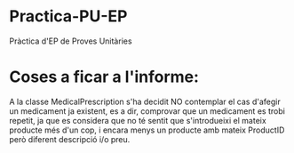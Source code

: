 # Practica-PU-EP
Pràctica d'EP de Proves Unitàries

# Coses a ficar a l'informe:
A la classe MedicalPrescription s'ha decidit NO contemplar el cas d'afegir un medicament ja existent, es a dir, comprovar que un medicament es trobi repetit, ja que es considera que no té sentit que s'introdueixi el mateix producte més d'un cop, i encara menys un producte amb mateix ProductID però diferent descripció i/o preu.
